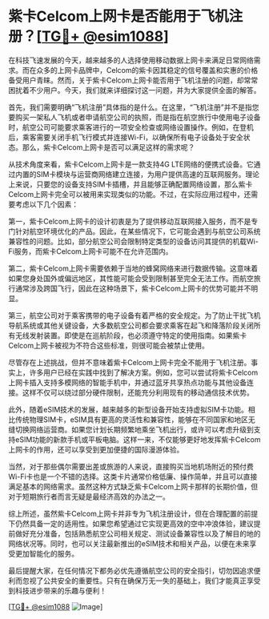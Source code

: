 # 紫卡Celcom上网卡是否能用于飞机注册？[[TG💪+ @esim1088](https://t.me/s/esim1088)]

在科技飞速发展的今天，越来越多的人选择使用移动数据上网卡来满足日常网络需求。而在众多的上网卡品牌中，Celcom的紫卡因其稳定的信号覆盖和实惠的价格备受用户青睐。然而，关于紫卡Celcom上网卡能否用于飞机注册的问题，却常常困扰着不少用户。今天，我们就来详细探讨这一问题，并为大家提供全面的解答。

首先，我们需要明确“飞机注册”具体指的是什么。在这里，“飞机注册”并不是指您要购买一架私人飞机或者申请航空公司的执照，而是指在航空旅行中使用电子设备时，航空公司可能要求乘客进行的一项安全检查或网络设置操作。例如，在登机后，乘客需要关闭手机飞行模式并连接Wi-Fi，以确保所有电子设备处于安全状态。那么，紫卡Celcom上网卡是否可以满足这样的需求呢？

从技术角度来看，紫卡Celcom上网卡是一款支持4G LTE网络的便携式设备。它通过内置的SIM卡模块与运营商网络建立连接，为用户提供高速的互联网服务。理论上来说，只要您的设备支持SIM卡插槽，并且能够正确配置网络设置，那么紫卡Celcom上网卡完全可以被用来实现类似的功能。不过，在实际应用过程中，还需要考虑以下几个因素：

第一，紫卡Celcom上网卡的设计初衷是为了提供移动互联网接入服务，而不是专门针对航空环境优化的产品。因此，在某些情况下，它可能会遇到与航空公司系统兼容性的问题。比如，部分航空公司会限制特定类型的设备访问其提供的机载Wi-Fi服务，而紫卡Celcom上网卡可能不在允许范围内。

第二，紫卡Celcom上网卡需要依赖于当地的蜂窝网络来进行数据传输。这意味着如果您身处国外或偏远地区，其性能可能会受到限制甚至完全无法工作。而航空旅行通常涉及跨国飞行，因此在这种场景下，紫卡Celcom上网卡的优势可能并不明显。

第三，航空公司对于乘客携带的电子设备有着严格的安全规定。为了防止干扰飞机导航系统或其他关键设备，大多数航空公司都会要求乘客在起飞和降落阶段关闭所有无线发射装置。即使是在巡航阶段，也必须遵守特定的使用指南。如果紫卡Celcom上网卡被视为不符合这些标准，则很可能会被禁止使用。

尽管存在上述挑战，但并不意味着紫卡Celcom上网卡完全不能用于飞机注册。事实上，许多用户已经在实践中找到了解决方案。例如，您可以尝试将紫卡Celcom上网卡插入支持多模网络的智能手机中，并通过蓝牙共享热点功能与其他设备连接。这样不仅可以绕过部分硬件限制，还能充分利用现有的移动通信技术优势。

此外，随着eSIM技术的发展，越来越多的新型设备开始支持虚拟SIM卡功能。相比传统物理SIM卡，eSIM具有更高的灵活性和兼容性，能够在不同国家和地区无缝切换网络运营商。如果您计划长期频繁地乘坐飞机出行，或许可以考虑升级到支持eSIM功能的新款手机或平板电脑。这样一来，不仅能够更好地发挥紫卡Celcom上网卡的作用，还可以享受到更加便捷的国际漫游体验。

当然，对于那些偶尔需要出差或旅游的人来说，直接购买当地机场附近的预付费Wi-Fi卡也是一个不错的选择。这类卡片通常价格低廉、操作简单，并且可以直接满足基本的网络需求。虽然这种方式缺乏紫卡Celcom上网卡那样的长期价值，但对于短期旅行者而言无疑是最经济高效的办法之一。

综上所述，虽然紫卡Celcom上网卡并非专为飞机注册设计，但在合理配置的前提下仍然具备一定的适用性。如果您希望通过它实现更高效的空中冲浪体验，建议提前做好充分准备，包括熟悉航空公司相关规定、测试设备兼容性以及了解目的地的网络状况等。同时，也可以关注最新推出的eSIM技术和相关产品，以便在未来享受更加智能化的服务。

最后提醒大家，在任何情况下都务必优先遵循航空公司的安全指引，切勿因追求便利而忽视了公共安全的重要性。只有在确保万无一失的基础上，我们才能真正享受到科技进步带来的乐趣与便利！

[[TG💪+ @esim1088](https://t.me/s/esim1088) ![Image](https://i.postimg.cc/4NQfJmqS/Snipaste-2025-05-13-00-14-12.png)]